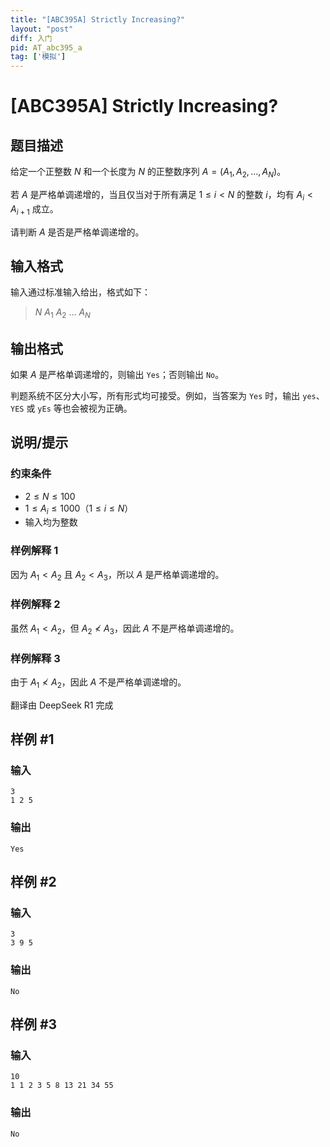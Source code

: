 ```yaml
---
title: "[ABC395A] Strictly Increasing?"
layout: "post"
diff: 入门
pid: AT_abc395_a
tag: ['模拟']
---
```


# [ABC395A] Strictly Increasing?

## 题目描述

给定一个正整数 $N$ 和一个长度为 $N$ 的正整数序列 $A=(A_1,A_2,\dots,A_N)$。

若 $A$ 是严格单调递增的，当且仅当对于所有满足 $1 \leq i < N$ 的整数 $i$，均有 $A_i < A_{i+1}$ 成立。

请判断 $A$ 是否是严格单调递增的。

## 输入格式

输入通过标准输入给出，格式如下：

> $N$ $A_1$ $A_2$ $\dots$ $A_N$

## 输出格式

如果 $A$ 是严格单调递增的，则输出 `Yes`；否则输出 `No`。

判题系统不区分大小写，所有形式均可接受。例如，当答案为 `Yes` 时，输出 `yes`、`YES` 或 `yEs` 等也会被视为正确。

## 说明/提示

### 约束条件

- $2 \leq N \leq 100$
- $1 \leq A_i \leq 1000$（$1 \leq i \leq N$）
- 输入均为整数

### 样例解释 1

因为 $A_1 < A_2$ 且 $A_2 < A_3$，所以 $A$ 是严格单调递增的。

### 样例解释 2

虽然 $A_1 < A_2$，但 $A_2 \nless A_3$，因此 $A$ 不是严格单调递增的。

### 样例解释 3

由于 $A_1 \nless A_2$，因此 $A$ 不是严格单调递增的。

翻译由 DeepSeek R1 完成

## 样例 #1

### 输入

```
3
1 2 5
```

### 输出

```
Yes
```

## 样例 #2

### 输入

```
3
3 9 5
```

### 输出

```
No
```

## 样例 #3

### 输入

```
10
1 1 2 3 5 8 13 21 34 55
```

### 输出

```
No
```

